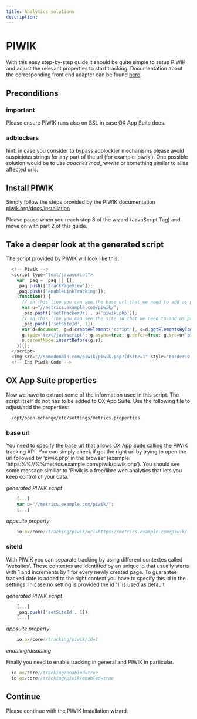 ```yaml
---
title: Analytics solutions 
description: 
---
```


# PIWIK

With this easy step-by-step guide it should be quite simple to setup PIWIK and adjust the relevant properties to start tracking. Documentation about the corresponding front end adapter can be found [here](ui/features/metrics/02-adapters.html#piwik).

## Preconditions

### important

Please ensure PIWIK runs also on SSL in case OX App Suite does.

### adblockers

hint: in case you consider to bypass adblockier mechanisms please avoid suspicious strings for any part of the url (for example ‘piwik’). One possible solution would be to use _apaches mod_rewrite_ or something similar to alias affected urls.

## Install PIWIK

Simply follow the steps provided by the PIWIK documentation [piwik.org/docs/installation](http://piwik.org/docs/installation)

Please pause when you reach step 8 of the wizard (JavaScript Tag) and move on with part 2 of this guide.

## Take a deeper look at the generated script

The script provided by PIWIK will look like this:

```javascript
  <!-- Piwik -->
  <script type="text/javascript">
    var _paq = _paq || [];
    _paq.push(['trackPageView']);
    _paq.push(['enableLinkTracking']);
    (function() {
      // in this line you can see the base url that we need to add as property
      var u="//metrics.example.com/piwik/";
      _paq.push(['setTrackerUrl', u+'piwik.php']);
      // in this line you can see the site id that we need to add as property
      _paq.push(['setSiteId', 1]);
      var d=document, g=d.createElement('script'), s=d.getElementsByTagName('script')[0];
      g.type='text/javascript'; g.async=true; g.defer=true; g.src=u+'piwik.js';     
      s.parentNode.insertBefore(g,s);
    })();
  </script>
  <img src="//somedomain.com/piwik/piwik.php?idsite=1" style="border:0;" alt="" />
  <!-- End Piwik Code -->
```

## OX App Suite properties

Now we have to extract some of the information used in this script. The script itself do not has to be added to OX App Suite. Use the following file to adjust/add the properties:

```
  /opt/open-xchange/etc/settings/metrics.properties
```

### base url

You need to specify the base url that allows OX App Suite calling the PIWIK tracking API. You can simply check if got the right url by trying to open the url followed by ‘piwik.php’ in the browser (example: ‘https&#x3A;%%//%%metrics.example.com/piwik/piwik.php’). You should see some message similiar to ‘Piwik is a free/libre web analytics that lets you keep control of your data.’

_generated PIWIK script_

```javascript
    [...]
    var u="//metrics.example.com/piwik/";
    [...]
```

_appsuite property_

```javascript
    io.ox/core//tracking/piwik/url=https://metrics.example.com/piwik/
```

### siteId

With PIWIK you can separate tracking by using different contextes called ‘websites’. These contextes are identified by an unique id that usually starts with 1 and increments by 1 for every newly created page. To guarantee tracked date is added to the right context you have to specify this id in the settings. In case no setting is provided the id ‘1’ is used as default

_generated PIWIK script_

```javascript
    [...]
    _paq.push(['setSiteId', 1]);
    [...]
```

_appsuite property_

```javascript
    io.ox/core//tracking/piwik/id=1
```

_enabling/disabling_

Finally you need to enable tracking in general and PIWIK in particular.

```javascript
  io.ox/core//tracking/enabled=true
  io.ox/core//tracking/piwik/enabled=true
```

## Continue

Please continue with the PIWIK Installation wizard.
